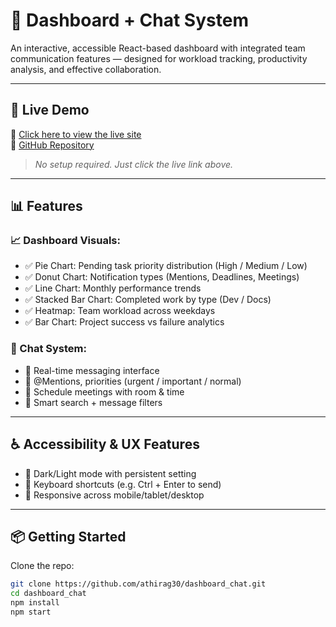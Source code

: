 # 🧩 Dashboard + Chat System

An interactive, accessible React-based dashboard with integrated team communication features — designed for workload tracking, productivity analysis, and effective collaboration.

---

## 🚀 Live Demo

🔗 [Click here to view the live site](https://dashboard-chat-lac.vercel.app)  
📂 [GitHub Repository](https://github.com/athirag30/dashboard_chat)

> _No setup required. Just click the live link above._

---

## 📊 Features

### 📈 Dashboard Visuals:
- ✅ Pie Chart: Pending task priority distribution (High / Medium / Low)
- ✅ Donut Chart: Notification types (Mentions, Deadlines, Meetings)
- ✅ Line Chart: Monthly performance trends
- ✅ Stacked Bar Chart: Completed work by type (Dev / Docs)
- ✅ Heatmap: Team workload across weekdays
- ✅ Bar Chart: Project success vs failure analytics

### 💬 Chat System:
- 💬 Real-time messaging interface
- 🔔 @Mentions, priorities (urgent / important / normal)
- 📅 Schedule meetings with room & time
- 🧠 Smart search + message filters

---

## ♿ Accessibility & UX Features

- 🌙 Dark/Light mode with persistent setting
- 🧭 Keyboard shortcuts (e.g. Ctrl + Enter to send)
- 📱 Responsive across mobile/tablet/desktop

---

## 📦 Getting Started 

Clone the repo:

```bash
git clone https://github.com/athirag30/dashboard_chat.git
cd dashboard_chat
npm install
npm start
